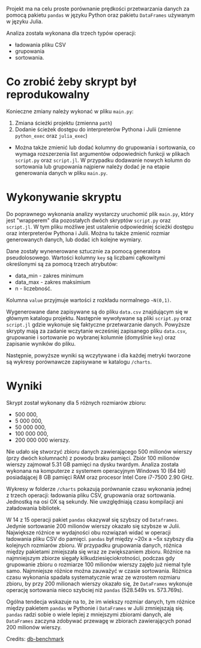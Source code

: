 Projekt ma na celu proste porównanie prędkości przetwarzania danych za pomocą pakietu `pandas` w języku Python oraz pakietu `DataFrames` używanym w języku Julia.

Analiza została wykonana dla trzech typów operacji:
* ładowania pliku CSV
* grupowania
* sortowania.


# Co zrobić żeby skrypt był reprodukowalny
Konieczne zmiany należy wykonać w pliku `main.py`:
1. Zmiana ścieżki projektu (zmienna `path`)
2. Dodanie ścieżek dostępu do interpreterów Pythona i Julii (zmienne `python_exec` oraz `julia_exec`)

* Można także zmienić lub dodać kolumny do grupowania i sortowania, co wymaga rozszerzenia list argumentów odpowiednich funkcji w plikach `script.py` oraz `script.jl`. W przypadku dodawanie nowych kolumn do sortowania lub grupowania najpierw należy dodać je na etapie generowania danych w pliku `main.py`.


# Wykonywanie skryptu
Do poprawnego wykonania analizy wystarczy uruchomić plik `main.py`, który jest "wrapperem" dla pozostałych dwóch skryptów `script.py` oraz `script.jl`. W tym pliku możliwe jest ustalenie odpowiedniej ścieżki dostępu oraz interpreterów Pythona i Julii. Można tu także zmienić rozmiar generowanych danych, lub dodać ich kolejne wymiary.

Dane zostały wynenerowane sztucznie za pomocą generatora pseudolosowego. Wartości kolumny `key` są liczbami cąłkowitymi określonymi są za pomocą trzech atrybutów: 
* data_min - zakres minimum
* data_max - zakres maksimium
* n - liczebność.

Kolumna `value` przyjmuje wartości z rozkładu normalnego `~N(0,1)`.

Wygenerowane dane zapisywane są do pliku `data.csv` znajdującym się w głównym katalogu projektu. Następnie wywoływane są pliki `script.py` oraz `script.jl` gdzie wykonuje się faktyczne przetwarzanie danych. Powyższe skrypty mają za zadanie wczytanie wcześniej zapisanego pliku `data.csv`, grupowanie i sortowanie po wybranej kolumnie (domyślnie `key`) oraz zapisanie wyników do pliku. 

Następnie, powyższe wyniki są wczytywane i dla każdej metryki tworzone są wykresy porównawcze zapisywane w katalogu `/charts`. 


# Wyniki
Skrypt został wykonany dla 5 różnych rozmiarów zbioru:
- 500 000,
- 5 000 000,
- 50 000 000,
- 100 000 000,
- 200 000 000 wierszy.

Nie udało się stworzyć zbioru danych zawierającego 500 milionów wierszy (przy dwóch kolumnach) z powodu braku pamięci. Zbiór 100 milionów wierszy zajmował 5.31 GB pamięci na dysku twardym. Analiza została wykonana na komputerze z systemem operacyjnym Windows 10 (64 bit) posiadającej 8 GB pamięci RAM oraz procesor Intel Core i7-7500 2.90 GHz.

Wykresy w folderze `/charts` pokazują porównanie czasu wykonania jednej z trzech operacji: ładowania pliku CSV, grupowania oraz sortowania. Jednostką na osi OX są sekundy. Nie uwzględniają czasu kompilacji ani załadowania bibliotek.

W 14 z 15 operacji pakiet `pandas` okazywał się szybszy od `Dataframes`. Jedynie sortowanie 200 milionów wierszy okazało się szybsze w Julii. Największe różnice w wydajności obu rozwiązań widać w operacji ładowania pliku CSV do pamięci. `pandas` był między ~20x a ~5x szybszy dla kolejnych rozmiarów zbioru. W przypadku grupowania danych, różnica między pakietami zmiejszała się wraz ze zwiększaniem zbioru. Różnice na najmniejszym zbiorze sięgały kilkudziesięciokrotności, podczas gdy grupowanie zbioru o rozmiarze 100 milionów wierszy zajęło już niemal tyle samo. Najmniejsze różnice można zauważyć w czasie sortowania. Różnica czasu wykonania spadała systematycznie wraz ze wzrostem rozmiaru zbioru, by przy 200 milionach wierszy okazało się, że `DataFrames` wykonuje operację sortowania nieco szybciej niż `pandas` (528.549s vs. 573.769s).

Ogólna tendecja wskazuje na to, że im wiekszy rozmiar danych, tym różnice między pakietem `pandas` w Pythonie i `DataFrames` w Julii zmniejszają się. `pandas` radzi sobie o wiele lepiej z mniejszymi zbiorami danych, ale `DataFrames` zaczyna zdobywać przewagę w zbiorach zawierających ponad 200 milionów wierszy.


Credits: [db-benchmark](https://github.com/h2oai/db-benchmark)